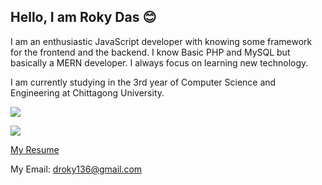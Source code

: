 ## Hello, I am Roky Das 😊

I am an enthusiastic JavaScript developer with knowing some framework for the frontend and the backend. I know Basic PHP and MySQL but basically a MERN developer. I always focus on learning new technology. 

I am currently studying in the 3rd year of Computer Science and Engineering at Chittagong University. 

<a href="https://linkedin.com/in/rokydas"><img src="https://img.shields.io/badge/linkedin-%230077B5.svg?&style=for-the-badge&logo=connect&logoColor=white"></a>

<a href="https://github.com/rokydas"><img src="https://img.shields.io/badge/github-%23100000.svg?&style=for-the-badge&logo=github&logoColor=white"></a>



[My Resume](https://drive.google.com/file/d/1W3WQSkJQpsYncoJDmm7CMSJhEFaZvRPU/view)

My Email: droky136@gmail.com
